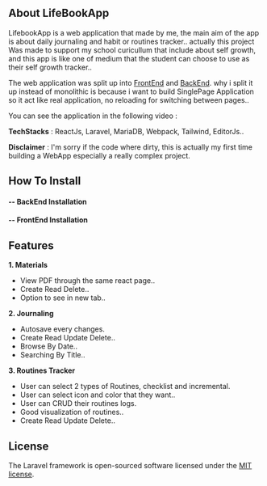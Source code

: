
## About LifeBookApp
LifebookApp is a web application that made by me, the main aim of the app is about daily journaling and habit or routines tracker.. actually this project Was made to support my school curicullum that include about self growth, and this app is like one of medium that the student can choose to use as their self growth tracker..

The web application was split up into [FrontEnd](https://github.com/ItsJiran/LifebookApp_FrontEnd) and [BackEnd](https://github.com/ItsJiran/LifebookApp_BackEnd). why i split it up instead of monolithic is because i want to build SinglePage Application so it act like real application, no reloading for switching between pages..

You can see the application in the following video : 

**TechStacks** : ReactJs, Laravel, MariaDB, Webpack, Tailwind, EditorJs.. 

**Disclaimer** : I'm sorry if the code where dirty, this is actually my first time building a WebApp especially a really complex project.

## How To Install

#### -- BackEnd Installation


#### -- FrontEnd Installation

## Features 

**1. Materials**
- View PDF through the same react page..
- Create Read Delete..
- Option to see in new tab..

**2. Journaling**
- Autosave every changes.
- Create Read Update Delete..
- Browse By Date..
- Searching By Title..

**3. Routines Tracker**
- User can select 2 types of Routines, checklist and incremental.
- User can select icon and color that they want..
- User can CRUD their routines logs.
- Good visualization of routines..
- Create Read Update Delete..


## License
The Laravel framework is open-sourced software licensed under the [MIT license](https://opensource.org/licenses/MIT).
